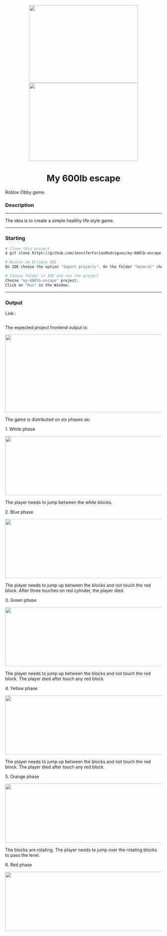 <p align="center">
 <img src="https://hermes.dio.me/articles/cover/9449651b-e61d-4e4a-8460-4a5063e77afb.jpg" height="250" width="350">  
 <img src="https://www.infoworld.com/wp-content/uploads/2024/06/shutterstock_1361674454-100939444-orig.jpg?resize=1536%2C1025&quality=50&strip=all" height="250" width="350 </p>
  <h1 align="center"></h1>
 <h1 align="center"> My 600lb escape</h1>
<p align="center">
</p>
Roblox Obby game.

### Description

---

The idea is to create a simple healthy life style game.

---

### Starting

```bash
# Clone this project
$ git clone https://github.com/JenniferFariasRodrigues/my-600lb-escape.git

# Access on Eclipse IDE
On IDE choose the option "Import projects". On the folder "General" choose "Existing Projects into workspace" and choose  tricky-trails-obby folder.

# Choose folder in IDE and run the project
Choose "my-600lb-escape" project.
Click on "Run" in the Window.

```

---

### Output

Link :

```

```

The expected project frontend output is:

<p align="center">
 <img src="" height="250" width="550"> 
</p>

The game is distributed on six phases as:

<p>
1. White phase
</p>

<p align="center">
 <img src="" height="190" width="800"> 
</p>

The player needs to jump between the white blocks.

<p>
2. Blue phase
</p>

<p align="center">
 <img src="" height="190" width="800"> 
</p>

The player needs to jump up between the blocks and not touch the red block. After three touches on red cylinder, the player died.

<p>
3. Green phase
</p>

<p align="center">
 <img src="" height="190" width="800"> 
</p>

The player needs to jump up between the blocks and not touch the red block. The player died after touch any red block.

<p>
4. Yellow phase
</p>

<p align="center">
 <img src="" height="190" width="800"> 
</p>

The player needs to jump up between the blocks and not touch the red block. The player died after touch any red block.

<p>
5. Orange phase
</p>

<p align="center">
 <img src="" height="190" width="800"> 
</p>

The blocks are rotating. The player needs to jump over the rotating blocks to pass the level.

 <p>
6. Red phase
</p>

<p align="center">
 <img src="" height="190" width="800"> 
</p>
